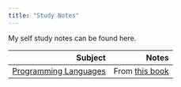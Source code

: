 ```yaml
---
title: "Study Notes"
---
```


My self study notes can be found here.


| Subject        | Notes |
| -------------:| -----:|
| [Programming Languages](/ntz/ppl.md) | From [this book](https://papl.cs.brown.edu/2016/) |

